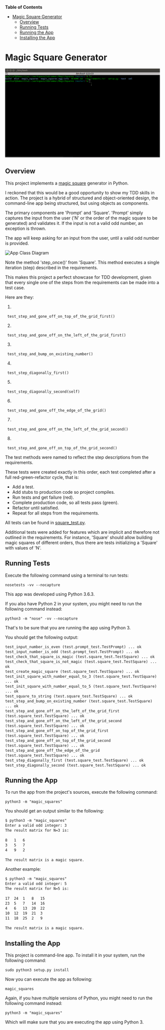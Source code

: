<!-- START doctoc generated TOC please keep comment here to allow auto update -->
<!-- DON'T EDIT THIS SECTION, INSTEAD RE-RUN doctoc TO UPDATE -->
**Table of Contents**

- [Magic Square Generator](#magic-square-generator)
  - [Overview](#overview)
  - [Running Tests](#running-tests)
  - [Running the App](#running-the-app)
  - [Installing the App](#installing-the-app)

<!-- END doctoc generated TOC please keep comment here to allow auto update -->

# Magic Square Generator

<kbd>![Magic Squares App](./images/magic_squares.gif)</kbd>

## Overview

This project implements a [magic square](https://en.wikipedia.org/wiki/Magic_square#) generator in Python.

I reckoned that this would be a good opportunity to show my TDD skills in action. The project is a hybrid of structured and object-oriented design, the command-line app being structured, but using objects as components.

The primary components are 'Prompt' and 'Square'. 'Prompt' simply captures the input from the user ('N' or the order of the magic square to be generated) and validates it. If the input is not a valid odd number, an exception is thrown.

The app will keep asking for an input from the user, until a valid odd number is provided.

![App Class Diagram](http://www.plantuml.com/plantuml/proxy?cache=no&src=https://raw.githubusercontent.com/marciogualtieri/MagicSquares/master/uml/app.plantuml?token=ACkMqzpM9qAMObN4hVQfcQwZSW3ewRNgks5bl3miwA%3D%3D)

Note the method 'step_once()' from 'Square'. This method executes a single iteration (step) described in the requirements.

This makes this project a perfect showcase for TDD development, given that every single one of the steps from the requirements can be made into a test case.

Here are they:

1)

     test_step_and_gone_off_on_top_of_the_grid_first()
2)

     test_step_and_gone_off_on_the_left_of_the_grid_first()
3)

     test_step_and_bump_on_existing_number()
4)

     test_step_diagonally_first()
5)

     test_step_diagonally_second(self)
6)

     test_step_and_gone_off_the_edge_of_the_grid()
7)

     test_step_and_gone_off_on_the_left_of_the_grid_second()
8)

     test_step_and_gone_off_on_top_of_the_grid_second()


The test methods were named to reflect the step descriptions from the requirements.

These tests were created exactly in this order, each test completed after a full red-green-refactor cycle, that is:

- Add a test.
- Add stubs to production code so project compiles.
- Run tests and get failure (red).
- Complete production code, so all tests pass (green).
- Refactor until satisfied.
- Repeat for all steps from the requirements.

All tests can be found in [square_test.py](./test/square_test.py).

Additional tests were added for features which are implicit and therefore not outlined in the requirements. For instance, 'Square' should allow building magic squares of different orders, thus there are tests initializing a 'Square' with values of 'N'.

## Running Tests

Execute the following command using a terminal to run tests:

    nosetests -vv --nocapture

This app was developed using Python 3.6.3.

If you also have Python 2 in your system, you might need to run the following command instead:

    python3 -m "nose" -vv --nocapture

That's to be sure that you are running the app using Python 3.

You should get the following output:

    test_input_number_is_even (test.prompt_test.TestPrompt) ... ok
    test_input_number_is_odd (test.prompt_test.TestPrompt) ... ok
    test_check_that_square_is_magic (test.square_test.TestSquare) ... ok
    test_check_that_square_is_not_magic (test.square_test.TestSquare) ... ok
    test_create_magic_square (test.square_test.TestSquare) ... ok
    test_init_square_with_number_equal_to_3 (test.square_test.TestSquare) ... ok
    test_init_square_with_number_equal_to_5 (test.square_test.TestSquare) ... ok
    test_square_to_string (test.square_test.TestSquare) ... ok
    test_step_and_bump_on_existing_number (test.square_test.TestSquare) ... ok
    test_step_and_gone_off_on_the_left_of_the_grid_first (test.square_test.TestSquare) ... ok
    test_step_and_gone_off_on_the_left_of_the_grid_second (test.square_test.TestSquare) ... ok
    test_step_and_gone_off_on_top_of_the_grid_first (test.square_test.TestSquare) ... ok
    test_step_and_gone_off_on_top_of_the_grid_second (test.square_test.TestSquare) ... ok
    test_step_and_gone_off_the_edge_of_the_grid (test.square_test.TestSquare) ... ok
    test_step_diagonally_first (test.square_test.TestSquare) ... ok
    test_step_diagonally_second (test.square_test.TestSquare) ... ok

## Running the App

To run the app from the project's sources, execute the following command:

    python3 -m "magic_squares"

You should get an output similar to the following:

    $ python3 -m "magic_squares"
    Enter a valid odd integer: 3
    The result matrix for N=3 is:

    8	1	6
    3	5	7
    4	9	2

    The result matrix is a magic square.

Another example:

    $ python3 -m "magic_squares"
    Enter a valid odd integer: 5
    The result matrix for N=5 is:

    17	24	1	8	15
    23	5	7	14	16
    4	6	13	20	22
    10	12	19	21	3
    11	18	25	2	9

    The result matrix is a magic square.

## Installing the App

This project is command-line app. To install it in your system, run the following command:

    sudo python3 setup.py install

Now you can execute the app as following:

    magic_squares

Again, if you have multiple versions of Python, you might need to run the following command instead:

    python3 -m "magic_squares"

Which will make sure that you are executing the app using Python 3.


